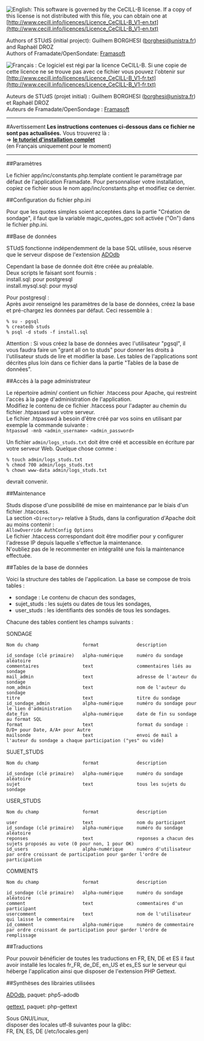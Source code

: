 ![English:](http://upload.wikimedia.org/wikipedia/commons/thumb/a/ae/Flag_of_the_United_Kingdom.svg/20px-Flag_of_the_United_Kingdom.svg.png)
This software is governed by the CeCILL-B license. If a copy of this license
is not distributed with this file, you can obtain one at
[http://www.cecill.info/licences/Licence_CeCILL-B_V1-en.txt](http://www.cecill.info/licences/Licence_CeCILL-B_V1-en.txt)

Authors of STUdS (initial project): Guilhem BORGHESI (borghesi@unistra.fr) and Raphaël DROZ  
Authors of Framadate/OpenSondate: [Framasoft](https://git.framasoft.org/framasoft/framadate)

![Français :](http://upload.wikimedia.org/wikipedia/commons/thumb/c/c3/Flag_of_France.svg/20px-Flag_of_France.svg.png) 
Ce logiciel est régi par la licence CeCILL-B. Si une copie de cette licence
ne se trouve pas avec ce fichier vous pouvez l'obtenir sur
[http://www.cecill.info/licences/Licence_CeCILL-B_V1-fr.txt](http://www.cecill.info/licences/Licence_CeCILL-B_V1-fr.txt)

Auteurs de STUdS (projet initial) : Guilhem BORGHESI (borghesi@unistra.fr) et Raphaël DROZ  
Auteurs de Framadate/OpenSondage : [Framasoft](https://git.framasoft.org/framasoft/framadate)

* * * 

#Avertissement
**Les instructions contenues ci-dessous dans ce fichier ne sont pas actualisées.** 
Vous trouverez là :  
=> **[le tutoriel d'installation complet](http://framacloud.org/cultiver-son-jardin/installation-de-framadate/)**  
(en Français uniquement pour le moment)

* * *

##Paramètres

Le fichier app/inc/constants.php.template contient le paramétrage par défaut de
l'application Framadate. Pour personnaliser votre installation, copiez
ce fichier sous le nom app/inc/constants.php et modifiez ce dernier.

##Configuration du fichier php.ini

Pour que les quotes simples soient acceptées dans la partie "Création de sondage", il faut que la variable magic_quotes_gpc soit activée ("On") dans le fichier php.ini.

##Base de données

STUdS fonctionne indépendemment de la base SQL utilisée, sous réserve que
le serveur dispose de l'extension [ADOdb](http://sourceforge.net/projects/adodb)

Cependant la base de donnée doit être créée au préalable.  
Deux scripts le faisant sont fournis :  
install.sql: pour postgresql  
install.mysql.sql: pour mysql

Pour postgresql :  
Après avoir renseigné les paramètres de la base de données, créez la
base et pré-chargez les données par défaut. Ceci ressemble à :

    % su - pgsql
    % createdb studs
    % psql -d studs -f install.sql

Attention : Si vous créez la base de données avec l'utilisateur "pgsql", il vous faudra faire un "grant all on <chaque table> to studs" pour donner les droits à l'utilisateur studs de lire et modifier la base. Les tables de l'applications sont décrites plus loin dans ce fichier dans la partie "Tables de la base de données".


##Accès à la page administrateur

Le répertoire admin/ contient un fichier .htaccess pour Apache, qui restreint l'accès
à la page d'administration de l'application.  
Modifiez le contenu de ce fichier .htaccess pour l'adapter au chemin du fichier .htpasswd
sur votre serveur.  
Le fichier .htpasswd à besoin d'être créé par vos soins en utilisant par exemple la commande
suivante :  
`htpasswd -mnb <admin_username> <admin_password>`

Un fichier `admin/logs_studs.txt` doit être créé et accessible en écriture
par votre serveur Web. Quelque chose comme :

    % touch admin/logs_studs.txt
    % chmod 700 admin/logs_studs.txt
    % chown www-data admin/logs_studs.txt

devrait convenir.

##Maintenance

Studs dispose d'une possibilité de mise en maintenance par le biais
d'un fichier .htaccess.  
La section `<Directory>` relative à Studs, dans la configuration d'Apache
doit au moins contenir :  
`AllowOverride AuthConfig Options`  
Le fichier .htaccess correspondant doit être modifier pour y configurer
l'adresse IP depuis laquelle s'effectue la maintenance.  
N'oubliez pas de le recommenter en intégralité une fois la maintenance effectuée.

##Tables de la base de données

Voici la structure des tables de l'application. La base se compose de trois tables :

- sondage : Le contenu de chacun des sondages,
- sujet_studs : les sujets ou dates de tous les sondages,
- user_studs : les identifiants des sondés de tous les sondages.

Chacune des tables contient les champs suivants :

SONDAGE

    Nom du champ                format              description

    id_sondage (clé primaire)   alpha-numérique     numéro du sondage aléatoire
    commentaires                text                commentaires liés au sondage
    mail_admin                  text                adresse de l'auteur du sondage
    nom_admin                   text                nom de l'auteur du sondage
    titre                       text                titre du sondage
    id_sondage_admin            alpha-numérique     numéro du sondage pour le lien d'administration
    date_fin                    alpha-numérique     date de fin su sondage au format SQL
    format                      text                format du sondage : D/D+ pour Date, A/A+ pour Autre
    mailsonde                   text                envoi de mail a l'auteur du sondage a chaque participation ("yes" ou vide)

SUJET_STUDS

    Nom du champ                format              description

    id_sondage (clé primaire)   alpha-numérique     numéro du sondage aléatoire
    sujet                       text                tous les sujets du sondage

USER_STUDS

    Nom du champ                format              description

    user                        text                nom du participant
    id_sondage (clé primaire)   alpha-numérique     numéro du sondage aléatoire
    reponses                    text                reponses a chacun des sujets proposés au vote (0 pour non, 1 pour OK)
    id_users                    alpha-numérique     numéro d'utilisateur par ordre croissant de participation pour garder l'ordre de participation

COMMENTS

    Nom du champ                format              description

    id_sondage (clé primaire)   alpha-numérique     numéro du sondage aléatoire
    comment                     text                commentaires d'un participant
    usercomment                 text                nom de l'utilisateur qui laisse le commentaire
    id_comment                  alpha-numérique     numéro de commentaire par ordre croissant de participation pour garder l'ordre de remplissage


##Traductions

Pour pouvoir bénéficier de toutes les traductions en FR, EN, DE et ES
il faut avoir installé les locales fr_FR, de_DE, en_US et es_ES sur le
serveur qui héberge l'application ainsi que disposer de l'extension PHP Gettext.

##Synthèses des librairies utilisées

[ADOdb](http://sourceforge.net/projects/adodb), 
paquet: php5-adodb

[gettext](https://launchpad.net/php-gettext),
paquet: php-gettext

Sous GNU/Linux,  
disposer des locales utf-8 suivantes pour la glibc:  
FR, EN, ES, DE (/etc/locales.gen)
